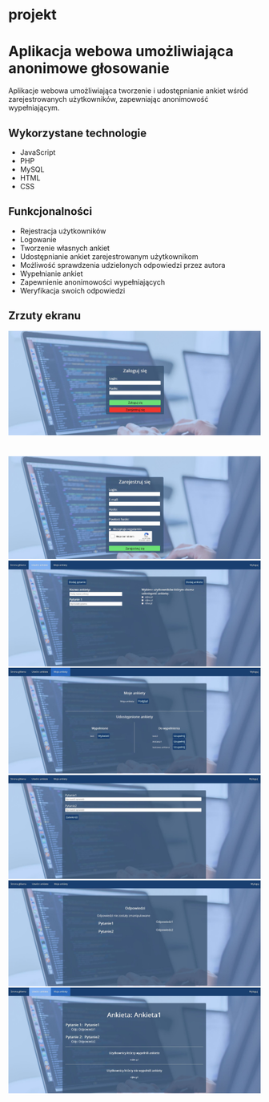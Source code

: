 # projekt
# Aplikacja webowa umożliwiająca anonimowe głosowanie 

Aplikacje webowa umożliwiająca tworzenie i udostępnianie ankiet wśród zarejestrowanych użytkowników, zapewniając anonimowość wypełniającym.

## Wykorzystane technologie

- JavaScript
- PHP
- MySQL
- HTML
- CSS
## Funkcjonalności 
- Rejestracja użytkowników
- Logowanie
- Tworzenie własnych ankiet
- Udostępnianie ankiet zarejestrowanym użytkownikom
- Możliwość sprawdzenia udzielonych odpowiedzi przez autora 
- Wypełnianie ankiet
- Zapewnienie anonimowości wypełniających
- Weryfikacja swoich odpowiedzi
## Zrzuty ekranu
![Alt text](/screenshots/test.JPG "Optional Title")
#
![Alt text](/screenshots/2.JPG "Optional Title")
![Alt text](/screenshots/3.JPG "Optional Title")
![Alt text](/screenshots/4.JPG "Optional Title")
![Alt text](/screenshots/5.JPG "Optional Title")
![Alt text](/screenshots/6.JPG "Optional Title")
![Alt text](/screenshots/7.JPG "Optional Title")
